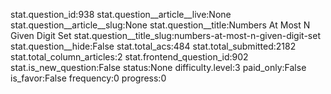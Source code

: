 stat.question_id:938
stat.question__article__live:None
stat.question__article__slug:None
stat.question__title:Numbers At Most N Given Digit Set
stat.question__title_slug:numbers-at-most-n-given-digit-set
stat.question__hide:False
stat.total_acs:484
stat.total_submitted:2182
stat.total_column_articles:2
stat.frontend_question_id:902
stat.is_new_question:False
status:None
difficulty.level:3
paid_only:False
is_favor:False
frequency:0
progress:0
